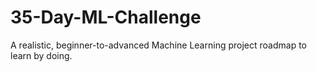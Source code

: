 # 35-Day-ML-Challenge
A realistic, beginner-to-advanced Machine Learning project roadmap to learn by doing.
